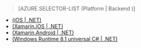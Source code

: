 ﻿> [AZURE.SELECTOR-LIST (Platform | Backend )]
- [(iOS | .NET)](../articles/app-service-mobile-dotnet-backend-ios-get-started-users-preview.md)
- [(Xamarin.iOS | .NET)](../articles/app-service-mobile-dotnet-backend-xamarin-ios-get-started-users-preview.md)
- [(Xamarin.Android | .NET)](../articles/app-service-mobile-dotnet-backend-xamarin-android-get-started-users-preview.md)
- [(Windows Runtime 8.1 universal C# | .NET)](../articles/app-service-mobile-dotnet-backend-windows-store-dotnet-get-started-users-preview.md)
